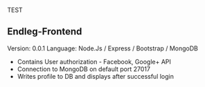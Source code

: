 TEST 


Endleg-Frontend
-
Version: 0.0.1
Language: Node.Js / Express / Bootstrap / MongoDB


- Contains User authorization - Facebook, Google+ API
- Connection to MongoDB on default port 27017
- Writes profile to DB and displays after successful login
